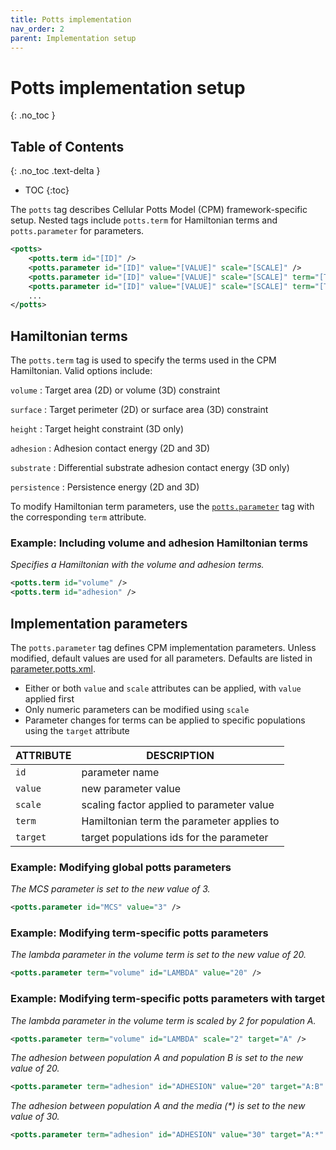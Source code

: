 ```yaml
---
title: Potts implementation
nav_order: 2
parent: Implementation setup
---
```


# Potts implementation setup
{: .no_toc }

## Table of Contents
{: .no_toc .text-delta }

- TOC
{:toc}

The `potts` tag describes Cellular Potts Model (CPM) framework-specific setup.
Nested tags include `potts.term` for Hamiltonian terms and `potts.parameter` for parameters.

```xml
<potts>
    <potts.term id="[ID]" />
    <potts.parameter id="[ID]" value="[VALUE]" scale="[SCALE]" />
    <potts.parameter id="[ID]" value="[VALUE]" scale="[SCALE]" term="[TERM]" />
    <potts.parameter id="[ID]" value="[VALUE]" scale="[SCALE]" term="[TERM]" target="[TARGET]" />
    ...
</potts>
```

## Hamiltonian terms

The `potts.term` tag is used to specify the terms used in the CPM Hamiltonian.
Valid options include:

`volume`
: Target area (2D) or volume (3D) constraint

`surface`
: Target perimeter (2D) or surface area (3D) constraint

`height`
: Target height constraint (3D only)

`adhesion`
: Adhesion contact energy (2D and 3D)

`substrate`
: Differential substrate adhesion contact energy (3D only)

`persistence`
: Persistence energy (2D and 3D)

To modify Hamiltonian term parameters, use the [`potts.parameter`](#implementation-parameters) tag with the corresponding `term` attribute.

### Example: Including volume and adhesion Hamiltonian terms

_Specifies a Hamiltonian with the volume and adhesion terms._

```xml
<potts.term id="volume" />
<potts.term id="adhesion" />
```

## Implementation parameters

The `potts.parameter` tag defines CPM implementation parameters.
Unless modified, default values are used for all parameters.
Defaults are listed in [parameter.potts.xml](https://github.com/bagherilab/ARCADE/blob/main/src/arcade/potts/parameter.potts.xml).

- Either or both `value` and `scale` attributes can be applied, with `value` applied first
- Only numeric parameters can be modified using `scale`
- Parameter changes for terms can be applied to specific populations using the `target` attribute

| ATTRIBUTE | DESCRIPTION                               |
| --------- | ----------------------------------------- |
| `id`      | parameter name                            |
| `value`   | new parameter value                       |
| `scale`   | scaling factor applied to parameter value |
| `term`    | Hamiltonian term the parameter applies to |
| `target`  | target populations ids for the parameter  |

### Example: Modifying global potts parameters

_The MCS parameter is set to the new value of 3._

```xml
<potts.parameter id="MCS" value="3" />
```

### Example: Modifying term-specific potts parameters

_The lambda parameter in the volume term is set to the new value of 20._

```xml
<potts.parameter term="volume" id="LAMBDA" value="20" />
```

### Example: Modifying term-specific potts parameters with target

_The lambda parameter in the volume term is scaled by 2 for population A._

```xml
<potts.parameter term="volume" id="LAMBDA" scale="2" target="A" />
```

_The adhesion between population A and population B is set to the new value of 20._

```xml
<potts.parameter term="adhesion" id="ADHESION" value="20" target="A:B" />
```

_The adhesion between population A and the media (*) is set to the new value of 30._

```xml
<potts.parameter term="adhesion" id="ADHESION" value="30" target="A:*" />
```

